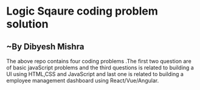 # Logic Sqaure coding problem solution
## ~By Dibyesh Mishra

The above repo contains four coding problems .The first two question are of basic javaScript problems
and the third questions is related to building a UI using  HTML,CSS and JavaScript 
and last one is related to building a employee management dashboard using React/Vue/Angular.
